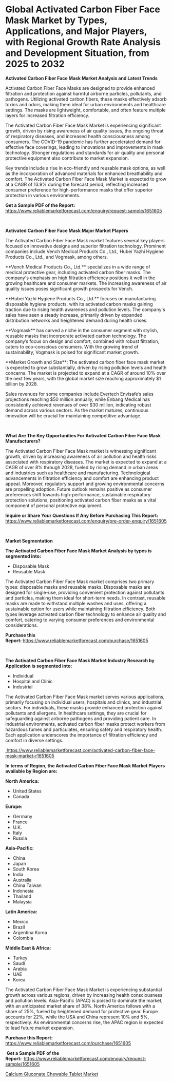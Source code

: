 <p><h1>Global Activated Carbon Fiber Face Mask Market by Types, Applications, and Major Players, with Regional Growth Rate Analysis and Development Situation, from 2025 to 2032</h1></p><p><strong>Activated Carbon Fiber Face Mask Market Analysis and Latest Trends</strong></p>
<p><p>Activated Carbon Fiber Face Masks are designed to provide enhanced filtration and protection against harmful airborne particles, pollutants, and pathogens. Utilizing activated carbon fibers, these masks effectively adsorb toxins and odors, making them ideal for urban environments and healthcare settings. The masks are lightweight, comfortable, and often feature multiple layers for increased filtration efficiency.</p><p>The Activated Carbon Fiber Face Mask Market is experiencing significant growth, driven by rising awareness of air quality issues, the ongoing threat of respiratory diseases, and increased health consciousness among consumers. The COVID-19 pandemic has further accelerated demand for effective face coverings, leading to innovations and improvements in mask technology. Stronger regulations and standards for air quality and personal protective equipment also contribute to market expansion.</p><p>Key trends include a rise in eco-friendly and reusable mask options, as well as the incorporation of advanced materials for enhanced breathability and comfort. The Activated Carbon Fiber Face Mask Market is expected to grow at a CAGR of 13.9% during the forecast period, reflecting increased consumer preference for high-performance masks that offer superior protection in various environments.</p></p>
<p><strong>Get a Sample PDF of the Report:&nbsp;</strong> <a href="https://www.reliablemarketforecast.com/enquiry/request-sample/1651605?utm_campaign=3071&utm_medium=2&utm_source=Github&utm_content=ia&utm_term=23032025&utm_id=activated-carbon-fiber-face-mask">https://www.reliablemarketforecast.com/enquiry/request-sample/1651605</a></p>
<p>&nbsp;</p>
<p><strong>Activated Carbon Fiber Face Mask Major Market Players</strong></p>
<p><p>The Activated Carbon Fiber Face Mask market features several key players focused on innovative designs and superior filtration technology. Prominent companies include Vench Medical Products Co., Ltd., Hubei Yazhi Hygiene Products Co., Ltd., and Vogmask, among others.</p><p>**Vench Medical Products Co., Ltd.** specializes in a wide range of medical protective gear, including activated carbon fiber masks. The company's emphasis on high filtration efficiency positions it well in the growing healthcare and consumer markets. The increasing awareness of air quality issues poses significant growth prospects for Vench.</p><p>**Hubei Yazhi Hygiene Products Co., Ltd.** focuses on manufacturing disposable hygiene products, with its activated carbon masks gaining traction due to rising health awareness and pollution levels. The company's sales have seen a steady increase, primarily driven by expanded distribution networks and heightened demand during health crises.</p><p>**Vogmask** has carved a niche in the consumer segment with stylish, reusable masks that incorporate activated carbon technology. The company’s focus on design and comfort, combined with robust filtration, caters to eco-conscious consumers. With the growing trend of sustainability, Vogmask is poised for significant market growth.</p><p>**Market Growth and Size**: The activated carbon fiber face mask market is expected to grow substantially, driven by rising pollution levels and health concerns. The market is projected to expand at a CAGR of around 10% over the next few years, with the global market size reaching approximately $1 billion by 2028.</p><p>Sales revenues for some companies include Evertech Envisafe’s sales projections reaching $50 million annually, while Enbang Medical has consistently achieved revenues of over $30 million, indicating robust demand across various sectors. As the market matures, continuous innovation will be crucial for maintaining competitive advantage.</p></p>
<p>&nbsp;</p>
<p><strong>What Are The Key Opportunities For Activated Carbon Fiber Face Mask Manufacturers?</strong></p>
<p><p>The Activated Carbon Fiber Face Mask market is witnessing significant growth, driven by increasing awareness of air pollution and health risks associated with respiratory diseases. The market is expected to expand at a CAGR of over 8% through 2028, fueled by rising demand in urban areas and industries such as healthcare and manufacturing. Technological advancements in filtration efficiency and comfort are enhancing product appeal. Moreover, regulatory support and growing environmental concerns are propelling adoption. Future outlook remains positive as consumer preferences shift towards high-performance, sustainable respiratory protection solutions, positioning activated carbon fiber masks as a vital component of personal protective equipment.</p></p>
<p><strong>Inquire or Share Your Questions If Any Before Purchasing This Report:</strong> <a href="https://www.reliablemarketforecast.com/enquiry/pre-order-enquiry/1651605?utm_campaign=3071&utm_medium=2&utm_source=Github&utm_content=ia&utm_term=23032025&utm_id=activated-carbon-fiber-face-mask">https://www.reliablemarketforecast.com/enquiry/pre-order-enquiry/1651605</a></p>
<p>&nbsp;</p>
<p><strong>Market Segmentation</strong></p>
<p><strong>The Activated Carbon Fiber Face Mask Market Analysis by types is segmented into:</strong></p>
<p><ul><li>Disposable Mask</li><li>Reusable Mask</li></ul></p>
<p><p>The Activated Carbon Fiber Face Mask market comprises two primary types: disposable masks and reusable masks. Disposable masks are designed for single-use, providing convenient protection against pollutants and particles, making them ideal for short-term needs. In contrast, reusable masks are made to withstand multiple washes and uses, offering a sustainable option for users while maintaining filtration efficiency. Both types leverage activated carbon fiber technology to enhance air quality and comfort, catering to varying consumer preferences and environmental considerations.</p></p>
<p><strong>Purchase this Report:&nbsp;</strong><a href="https://www.reliablemarketforecast.com/purchase/1651605?utm_campaign=3071&utm_medium=2&utm_source=Github&utm_content=ia&utm_term=23032025&utm_id=activated-carbon-fiber-face-mask">https://www.reliablemarketforecast.com/purchase/1651605</a></p>
<p>&nbsp;</p>
<p><strong>The Activated Carbon Fiber Face Mask Market Industry Research by Application is segmented into:</strong></p>
<p><ul><li>Individual</li><li>Hospital and Clinic</li><li>Industrial</li></ul></p>
<p><p>The Activated Carbon Fiber Face Mask market serves various applications, primarily focusing on individual users, hospitals and clinics, and industrial sectors. For individuals, these masks provide enhanced protection against pollutants and allergens. In healthcare settings, they are crucial for safeguarding against airborne pathogens and providing patient care. In industrial environments, activated carbon fiber masks protect workers from hazardous fumes and particulates, ensuring safety and respiratory health. Each application underscores the importance of filtration efficiency and comfort in diverse settings.</p></p>
<p><a href="https://www.reliablemarketforecast.com/activated-carbon-fiber-face-mask-market-r1651605?utm_campaign=3071&utm_medium=2&utm_source=Github&utm_content=ia&utm_term=23032025&utm_id=activated-carbon-fiber-face-mask">&nbsp;https://www.reliablemarketforecast.com/activated-carbon-fiber-face-mask-market-r1651605</a></p>
<p><strong>In terms of Region, the Activated Carbon Fiber Face Mask Market Players available by Region are:</strong></p>
<p>
    <p> <strong> North America: </strong>
        <ul>
            <li>United States</li>
            <li>Canada</li>
        </ul>
        </p> 
    <p> <strong> Europe: </strong>
        <ul>
            <li>Germany</li>
            <li>France</li>
            <li>U.K.</li>
            <li>Italy</li>
            <li>Russia</li>
        </ul>
        </p> 
    <p> <strong> Asia-Pacific: </strong>
        <ul>
            <li>China</li>
            <li>Japan</li>
            <li>South Korea</li>
            <li>India</li>
            <li>Australia</li>
            <li>China Taiwan</li>
            <li>Indonesia</li>
            <li>Thailand</li>
            <li>Malaysia</li>
        </ul>
        </p> 
    <p> <strong> Latin America: </strong>
        <ul>
            <li>Mexico</li>
            <li>Brazil</li>
            <li>Argentina Korea</li>
            <li>Colombia</li>
        </ul>
        </p> 
    <p> <strong> Middle East & Africa: </strong>
        <ul>
            <li>Turkey</li>
            <li>Saudi</li>
            <li>Arabia</li>
            <li>UAE</li>
            <li>Korea</li>
        </ul>
    </p>
    </p>
<p><p>The Activated Carbon Fiber Face Mask Market is experiencing substantial growth across various regions, driven by increasing health consciousness and pollution levels. Asia-Pacific (APAC) is poised to dominate the market, with an anticipated market share of 38%. North America follows with a share of 25%, fueled by heightened demand for protective gear. Europe accounts for 22%, while the USA and China represent 10% and 5%, respectively. As environmental concerns rise, the APAC region is expected to lead future market expansion.</p></p>
<p><strong>Purchase this Report: </strong><a href="https://www.reliablemarketforecast.com/purchase/1651605?utm_campaign=3071&utm_medium=2&utm_source=Github&utm_content=ia&utm_term=23032025&utm_id=activated-carbon-fiber-face-mask">https://www.reliablemarketforecast.com/purchase/1651605</a></p>
<p>&nbsp;<strong>Get a Sample PDF of the Report:&nbsp;&nbsp;</strong><a href="https://www.reliablemarketforecast.com/enquiry/request-sample/1651605?utm_campaign=3071&utm_medium=2&utm_source=Github&utm_content=ia&utm_term=23032025&utm_id=activated-carbon-fiber-face-mask">https://www.reliablemarketforecast.com/enquiry/request-sample/1651605</a></p>
<p><strong></strong></p>
<p><p><a href="https://github.com/lizonbochil23/Market-Research-Report-List-1/blob/main/calcium-gluconate-chewable-tablet-market.md?utm_campaign=3071&utm_medium=2&utm_source=Github&utm_content=ia&utm_term=23032025&utm_id=activated-carbon-fiber-face-mask">Calcium Gluconate Chewable Tablet Market</a></p></p>